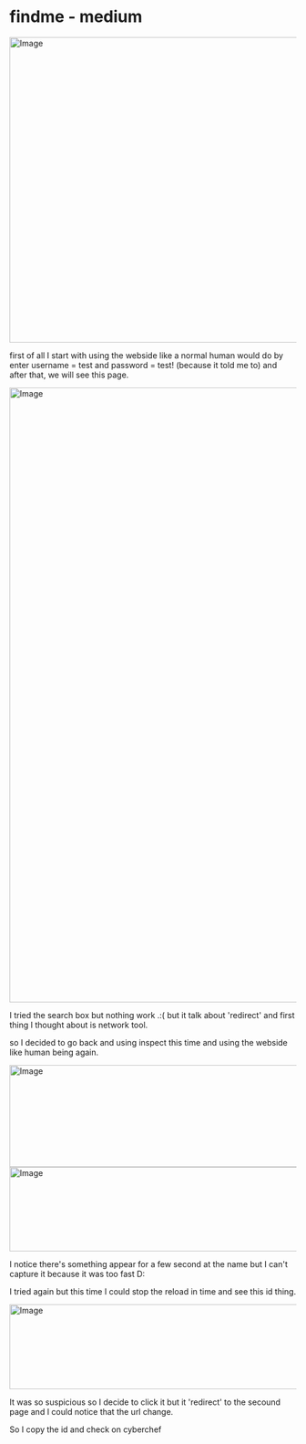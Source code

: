 <h1>findme - medium</h1>

<img width="624" height="536" alt="Image" src="https://github.com/user-attachments/assets/23fe92d7-bd07-4936-9a9c-c1e18ff9a32b" />



first of all I start with using the webside like a normal human would do by enter username = test and password = test! (because it told me to)
and after that, we will see this page.

<img width="1919" height="1079" alt="Image" src="https://github.com/user-attachments/assets/53a1ff2b-dbbc-4283-a158-96a00fc74b28" />

I tried the search box but nothing work .:(
but it talk about 'redirect' and first thing I thought about is network tool.

so I decided to go back and using inspect this time and using the webside like human being again.

<img width="869" height="179" alt="Image" src="https://github.com/user-attachments/assets/34aa1eea-20b7-4693-b5ff-0676eaec9810" />
<img width="860" height="148" alt="Image" src="https://github.com/user-attachments/assets/f9d15b70-24ea-488c-acf5-a69d1a04c480" />

I notice there's something appear for a few second at the name but I can't capture it because it was too fast D:

I tried again but this time I could stop the reload in time and see this id thing.

<img width="817" height="149" alt="Image" src="https://github.com/user-attachments/assets/d448a128-8167-4f64-84e9-a16ed93efcbb" />

It was so suspicious so I decide to click it but it 'redirect' to the secound page and I could notice that the url change.

So I copy the id and check on cyberchef
